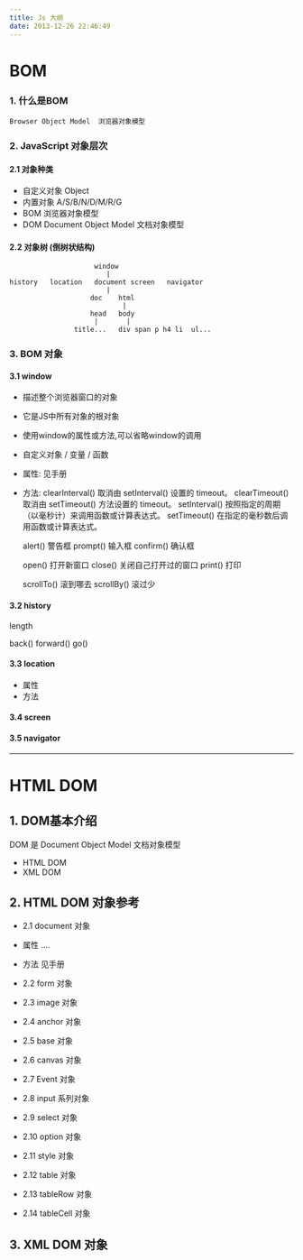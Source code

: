 ```yaml
---
title: Js 大纲
date: 2013-12-26 22:46:49
---
```


# BOM

### 1. 什么是BOM
    Browser Object Model  浏览器对象模型


### 2. JavaScript 对象层次

#### 2.1 对象种类

- 自定义对象 Object
- 内置对象  A/S/B/N/D/M/R/G
- BOM 浏览器对象模型
- DOM Document Object Model  文档对象模型

#### 2.2 对象树 (倒树状结构)

                         window
                            |
    history   location   document screen   navigator
                            |
                        doc    html
                                |
                        head   body
                         |       |
                    title...   div span p h4 li  ul...


### 3. BOM 对象

#### 3.1 window

- 描述整个浏览器窗口的对象
- 它是JS中所有对象的根对象
- 使用window的属性或方法,可以省略window的调用
- 自定义对象 / 变量 / 函数

- 属性: 见手册
- 方法: 
    clearInterval() 取消由 setInterval() 设置的 timeout。 
    clearTimeout() 取消由 setTimeout() 方法设置的 timeout。 
    setInterval() 按照指定的周期（以毫秒计）来调用函数或计算表达式。 
    setTimeout() 在指定的毫秒数后调用函数或计算表达式。 

    alert()   警告框
    prompt()  输入框
    confirm() 确认框
    
    open()    打开新窗口
    close()   关闭自己打开过的窗口
    print()   打印

    scrollTo()   滚到哪去
    scrollBy()   滚过少


#### 3.2 history

length


back()
forward()
go()

#### 3.3 location

-  属性 
-  方法 

#### 3.4 screen

#### 3.5 navigator

-------------------------


# HTML DOM

## 1. DOM基本介绍
DOM 是 Document Object Model 文档对象模型

- HTML DOM
- XML DOM


## 2. HTML DOM 对象参考
- 2.1 document 对象

- 属性
    ....

- 方法
    见手册


- 2.2 form 对象
- 2.3 image 对象
- 2.4 anchor 对象
- 2.5 base 对象
- 2.6 canvas 对象
- 2.7 Event 对象
- 2.8 input 系列对象
- 2.9 select 对象
- 2.10 option 对象
- 2.11 style 对象
- 2.12 table 对象
- 2.13 tableRow 对象
- 2.14 tableCell 对象

## 3. XML DOM 对象


